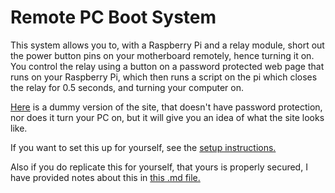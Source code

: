 # Remote PC Boot System

This system allows you to, with a Raspberry Pi and a relay module, short out the power button pins on your motherboard remotely, hence turning it on.
You control the relay using a button on a password protected web page that runs on your Raspberry Pi, which then runs a script on the pi which closes the relay for 0.5 seconds, and turning your computer on.

[Here](https://software.jmckinnon.co.uk/pc-start/) is a dummy version of the site, that doesn't have password protection, nor does it turn your PC on, but it will give you an idea of what the site looks like.

If you want to set this up for yourself, see the [setup instructions.](SETUP.md)

Also if you do replicate this for yourself, that yours is properly secured, I have provided notes about this in [this .md file.](SECURITY.md)